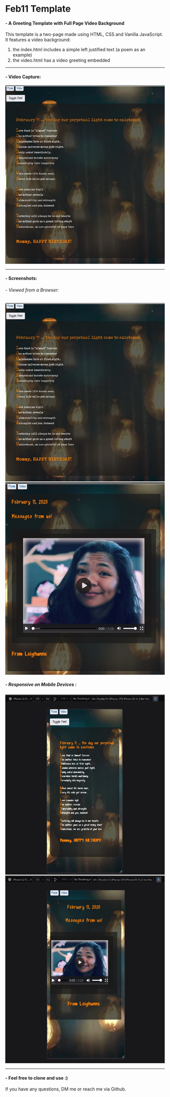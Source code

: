 # Feb11 Template 

#### - A Greeting Template with Full Page Video Background

This template is a two-page made using HTML, CSS and Vanilla JavaScript. It features a video background:

1. the index.html includes a simple left justified text (a poem as an example)
2. the video.html has a video greeting embedded

------

#### - Video Capture:


[![Watch the video](https://github.com/roylouisgarcia/feb11/blob/master/index_large_page.jpg)](https://youtu.be/7wvhKcAkdJA)


------

#### - Screenshots:

###### - Viewed from a Browser:
<img src="index_large_page.jpg" style="zoom:70%;" />

<img src="video_large_page.jpg" style="zoom:76%;" />

##### - Responsive on Mobile Devices :

<img src="index_responsive.jpg" style="zoom:70%;" />

<img src="video_responsive.jpg" style="zoom:70%;" />

------
#### - Feel free to clone and use :)

If you have any questions, DM me or reach me via Github. 